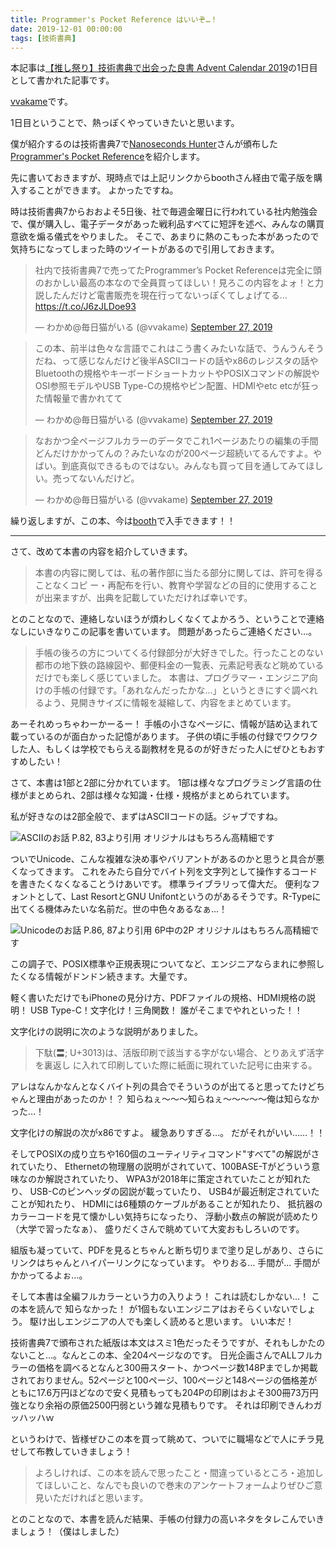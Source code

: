 ```yaml
---
title: Programmer's Pocket Reference はいいぞ…！
date: 2019-12-01 00:00:00
tags: [技術書典]
---
```


本記事は[【推し祭り】技術書典で出会った良書 Advent Calendar 2019](https://adventar.org/calendars/4224)の1日目として書かれた記事です。

[vvakame](https://twitter.com/vvakame)です。

1日目ということで、熱っぽくやっていきたいと思います。

僕が紹介するのは技術書典7で[Nanoseconds Hunter](https://techbookfest.org/event/tbf07/circle/5720313589399552)さんが頒布した[Programmer's Pocket Reference](https://booth.pm/ja/items/1583656)を紹介します。

先に書いておきますが、現時点では上記リンクからboothさん経由で電子版を購入することができます。
よかったですね。

時は技術書典7からおおよそ5日後、社で毎週金曜日に行われている社内勉強会で、僕が購入し、電子データがあった戦利品すべてに短評を述べ、みんなの購買意欲を煽る儀式をやりました。
そこで、あまりに熱のこもった本があったので気持ちになってしまった時のツイートがあるので引用しておきます。

<blockquote class="twitter-tweet" data-conversation="none"><p lang="ja" dir="ltr">社内で技術書典7で売ってたProgrammer’s Pocket Referenceは完全に頭のおかしい最高の本なので全員買ってほしい！見ろこの内容をよォ！と力説したんだけど電書販売を現在行ってないっぽくてしょげてる… <a href="https://t.co/J6zJLDoe93">https://t.co/J6zJLDoe93</a></p>&mdash; わかめ@毎日猫がいる (@vvakame) <a href="https://twitter.com/vvakame/status/1177492692235735042?ref_src=twsrc%5Etfw">September 27, 2019</a></blockquote> <script async src="https://platform.twitter.com/widgets.js" charset="utf-8"></script>

<blockquote class="twitter-tweet" data-conversation="none"><p lang="ja" dir="ltr">この本、前半は色々な言語でこれはこう書くみたいな話で、うんうんそうだね、って感じなんだけど後半ASCIIコードの話やx86のレジスタの話やBluetoothの規格やキーボードショートカットやPOSIXコマンドの解説やOSI参照モデルやUSB Type-Cの規格やピン配置、HDMIやetc etcが狂った情報量で書かれてて</p>&mdash; わかめ@毎日猫がいる (@vvakame) <a href="https://twitter.com/vvakame/status/1177496181376598016?ref_src=twsrc%5Etfw">September 27, 2019</a></blockquote> <script async src="https://platform.twitter.com/widgets.js" charset="utf-8"></script>

<blockquote class="twitter-tweet" data-conversation="none"><p lang="ja" dir="ltr">なおかつ全ページフルカラーのデータでこれ1ページあたりの編集の手間どんだけかかってんの？みたいなのが200ページ超続いてるんですよ。やばい。到底真似できるものではない。みんなも買って目を通してみてほしい。売ってないんだけど。</p>&mdash; わかめ@毎日猫がいる (@vvakame) <a href="https://twitter.com/vvakame/status/1177496182458732547?ref_src=twsrc%5Etfw">September 27, 2019</a></blockquote> <script async src="https://platform.twitter.com/widgets.js" charset="utf-8"></script>

繰り返しますが、この本、今は[booth](https://booth.pm/ja/items/1583656)で入手できます！！

---

さて、改めて本書の内容を紹介していきます。

> 本書の内容に関しては、私の著作部に当たる部分に関しては、許可を得ることなくコピ ー・再配布を行い、教育や学習などの目的に使用することが出来ますが、出典を記載していただければ幸いです。

とのことなので、連絡しないほうが煩わしくなくてよかろう、ということで連絡なしにいきなりこの記事を書いています。
問題があったらご連絡ください…。

> 手帳の後ろの方についてくる付録部分が大好きでした。行ったことのない都市の地下鉄の路線図や、郵便料金の一覧表、元素記号表など眺めているだけでも楽しく感じていました。
> 本書は、プログラマー・エンジニア向けの手帳の付録です。「あれなんだったかな...」というときにすぐ調べれるよう、見開きサイズに情報を凝縮して、内容をまとめています。

あーそれめっちゃわーかーるー！
手帳の小さなページに、情報が詰め込まれて載っているのが面白かった記憶があります。
子供の頃に手帳の付録でワクワクした人、もしくは学校でもらえる副教材を見るのが好きだった人にぜひともおすすめしたい！


さて、本書は1部と2部に分かれています。
1部は様々なプログラミング言語の仕様がまとめられ、2部は様々な知識・仕様・規格がまとめられています。

私が好きなのは2部全般で、まずはASCIIコードの話。ジャブですね。

![ASCIIのお話 P.82, 83より引用 オリジナルはもちろん高精細です](/images/2019-12-01-tbf-advent/PPR-082-083.png)

ついでUnicode、こんな複雑な決め事やバリアントがあるのかと思うと具合が悪くなってきます。
これをみたら自分でバイト列を文字列として操作するコードを書きたくなくなることうけあいです。
標準ライブラリって偉大だ。
便利なフォントとして、Last ResortとGNU Unifontというのがあるそうです。R-Typeに出てくる機体みたいな名前だ。世の中色々あるなぁ…！

![Unicodeのお話 P.86, 87より引用 6P中の2P オリジナルはもちろん高精細です](/images/2019-12-01-tbf-advent/PPR-086-087.png)

この調子で、POSIX標準や正規表現についてなど、エンジニアならまれに参照したくなる情報がドンドン続きます。大量です。

軽く書いただけでもiPhoneの見分け方、PDFファイルの規格、HDMI規格の説明！
USB Type-C！文字化け！三角関数！
誰がそこまでやれといった！！

文字化けの説明に次のような説明がありました。

> 下駄(〓; U+3013)は、活版印刷で該当する字がない場合、とりあえず活字を裏返し に入れて印刷していた際に紙面に現れていた記号に由来する。

アレはなんかなんとなくバイト列の具合でそういうのが出てると思ってたけどちゃんと理由があったのか！？
知らねぇ〜〜〜知らねぇ〜〜〜〜〜俺は知らなかった…！

文字化けの解説の次がx86ですよ。
緩急ありすぎる…。
だがそれがいい……！！

そしてPOSIXの成り立ちや160個のユーティリティコマンド"すべて"の解説がされていたり、
Ethernetの物理層の説明がされていて、100BASE-Tがどういう意味なのか解説されていたり、
WPA3が2018年に策定されていたことが知れたり、
USB-Cのピンヘッダの図説が載っていたり、
USB4が最近制定されていたことが知れたり、
HDMIには6種類のケーブルがあることが知れたり、
抵抗器のカラーコードを見て懐かしい気持ちになったり、
浮動小数点の解説が読めたり（大学で習ったなぁ）、
盛りだくさんで眺めていて大変おもしろいのです。

組版も凝っていて、PDFを見るとちゃんと断ち切りまで塗り足しがあり、さらにリンクはちゃんとハイパーリンクになっています。
やりおる… 手間が… 手間がかかってるよぉ…。

そして本書は全編フルカラーという力の入りよう！
これは読むしかない…！
この本を読んで 知らなかった！ が1個もないエンジニアはおそらくいないでしょう。
駆け出しエンジニアの人でも楽しく読めると思います。
いい本だ！

技術書典7で頒布された紙版は本文はスミ1色だったそうですが、それもしかたのないこと…。なんとこの本、全204ページなのです。
日光企画さんでALLフルカラーの価格を調べるとなんと300冊スタート、かつページ数148Pまでしか掲載されておりません。52ページと100ページ、100ページと148ページの価格差がともに17.6万円ほどなので安く見積もっても204Pの印刷はおよそ300冊73万円強となり余裕の原価2500円弱という雑な見積もりです。
それは印刷できんわガッハッハｗ


というわけで、皆様ぜひこの本を買って眺めて、ついでに職場などで人にチラ見せして布教していきましょう！

> よろしければ、この本を読んで思ったこと・間違っているところ・追加してほしいこと、なんでも良いので巻末のアンケートフォームよりぜひご意見いただければと思います。

とのことなので、本書を読んだ結果、手帳の付録力の高いネタをタレこんでいきましょう！（僕はしました）
